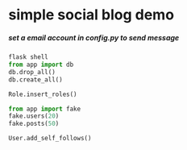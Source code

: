 # simple social blog demo

##### set a email account in config.py to send message 

```python
flask shell
from app import db
db.drop_all()
db.create_all()

Role.insert_roles()

from app import fake
fake.users(20)
fake.posts(50)

User.add_self_follows()

``` 